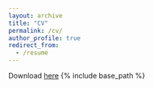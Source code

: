 ```yaml
---
layout: archive
title: "CV"
permalink: /cv/
author_profile: true
redirect_from:
  - /resume
---
```


Download [here](../files/Ding_CV_202207.pdf)
{% include base_path %}


<!-- <iframe src="https://docs.google.com/document/d/e/2PACX-1vSKLBCog_f5cGN3jv6kk5ZwvsdER5ZrHdgUpla_ydHHDk4nBO2emueWTTDw94i483Q4VX8nrzIWddYs/pub?embedded=true" width="100%" height=1200></iframe>-->
 <object data="../files/Ding_CV_202207.pdf" width="150%" height="180%" type='application/pdf'> </object>